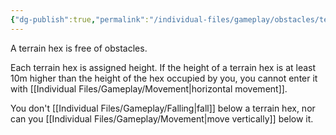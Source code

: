 ```yaml
---
{"dg-publish":true,"permalink":"/individual-files/gameplay/obstacles/terrain/"}
---
```


A terrain hex is free of obstacles. 

Each terrain hex is assigned height. If the height of a terrain hex is at least 10m higher than the height of the hex occupied by you, you cannot enter it with [[Individual Files/Gameplay/Movement\|horizontal movement]]. 

You don't [[Individual Files/Gameplay/Falling\|fall]] below a terrain hex, nor can you [[Individual Files/Gameplay/Movement\|move vertically]] below it.